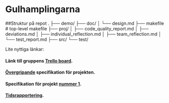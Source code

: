 # Gulhamplingarna

##Struktur på repot
.
├── demo/
├── doc/
│   └── design.md
├── makefile # top-level makefile
├── proj/
│   ├── code_quality_report.md
│   ├── deviations.md
│   ├── individual_reflection.md
│   ├── team_reflection.md
│   └── test_report.md
├── src/
└── test/

Lite nyttiga länkar:

#### Länk till gruppens [Trello board](https://trello.com/b/k1aCpNMh/projektarbete-ioopm).

#### [Övergripande](http://wrigstad.com/ioopm/2017/project.html) specifikation för projekten.

#### Specifikation för projekt [nummer 1](http://wrigstad.com/ioopm/2017/project1.html).

#### [Tidsrapportering](https://docs.google.com/spreadsheets/d/1Ha7nID78cxGqRaoXWKWA9UAPa4gmvFkcnNl1x47x_9c/edit#gid=0).
